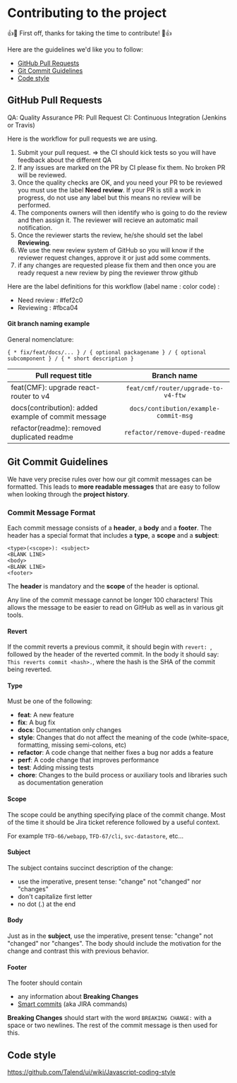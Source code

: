 # Contributing to the project

:+1::tada: First off, thanks for taking the time to contribute! :tada::+1:

Here are the guidelines we'd like you to follow:

- [GitHub Pull Requests](#github-pull-requests)
- [Git Commit Guidelines](#git-commit-guidelines)
- [Code style](#code-style)


## GitHub Pull Requests

QA: Quality Assurance
PR: Pull Request
CI: Continuous Integration (Jenkins or Travis)

Here is the workflow for pull requests we are using.

1. Submit your pull request.
   => the CI should kick tests so you will have feedback about the different QA
2. If any issues are marked on the PR by CI please fix them. No broken PR will
	 be reviewed.
3. Once the quality checks are OK, and you need your PR to be reviewed you must
	 use the label **Need review**. If your PR is still a work in progress, do not
use any label but this means no review will be performed.
4. The components owners will then identify who is going to do the review and
	 then assign it. The reviewer will recieve an automatic mail notification.
5. Once the reviewer starts the review, he/she should set the label
	 **Reviewing**.
6. We use the new review system of GitHub so you will know if the reviewer
	 request changes, approve it or just add some comments.
7. if any changes are requested please fix them and then once you are ready
	 request a new review by ping the reviewer throw github

Here are the label definitions for this workflow (label name : color code) :
* Need review                : #fef2c0
* Reviewing                  : #fbca04

#### Git branch naming example

General nomenclature:

`{ * fix/feat/docs/... } / { optional packagename } / { optional subcomponent } / { * short description }`

| Pull request title | Branch name |
| ------------- |:-------------:|
| feat(CMF): upgrade react-router to v4 | `feat/cmf/router/upgrade-to-v4-ftw` |
| docs(contribution): added example of commit message | `docs/contibution/example-commit-msg` |
| refactor(readme): removed duplicated readme | `refactor/remove-duped-readme` |

## Git Commit Guidelines

We have very precise rules over how our git commit messages can be formatted.
This leads to **more
readable messages** that are easy to follow when looking through the **project
history**.

### Commit Message Format
Each commit message consists of a **header**, a **body** and a **footer**.  The
header has a special
format that includes a **type**, a **scope** and a **subject**:

```
<type>(<scope>): <subject>
<BLANK LINE>
<body>
<BLANK LINE>
<footer>
```

The **header** is mandatory and the **scope** of the header is optional.

Any line of the commit message cannot be longer 100 characters! This allows the
message to be easier
to read on GitHub as well as in various git tools.

#### Revert
If the commit reverts a previous commit, it should begin with `revert: `,
followed by the header of the reverted commit.
In the body it should say: `This reverts commit <hash>.`, where the hash is the
SHA of the commit being reverted.

#### Type
Must be one of the following:

* **feat**: A new feature
* **fix**: A bug fix
* **docs**: Documentation only changes
* **style**: Changes that do not affect the meaning of the code (white-space,
  formatting, missing
  semi-colons, etc)
* **refactor**: A code change that neither fixes a bug nor adds a feature
* **perf**: A code change that improves performance
* **test**: Adding missing tests
* **chore**: Changes to the build process or auxiliary tools and libraries such
  as documentation generation

#### Scope
The scope could be anything specifying place of the commit change. Most of the
time it should be Jira ticket reference followed by a useful context.

For example `TFD-66/webapp`, `TFD-67/cli`, `svc-datastore`, etc...

#### Subject
The subject contains succinct description of the change:

* use the imperative, present tense: "change" not "changed" nor "changes"
* don't capitalize first letter
* no dot (.) at the end

#### Body
Just as in the **subject**, use the imperative, present tense: "change" not
"changed" nor "changes".
The body should include the motivation for the change and contrast this with
previous behavior.

#### Footer
The footer should contain

* any information about **Breaking Changes**
* [Smart commits](https://confluence.atlassian.com/fisheye/using-smart-commits-298976812.html)
(aka JIRA commands)

**Breaking Changes** should start with the word `BREAKING CHANGE:` with a space
or two newlines. The rest of the commit message is then used for this.

## Code style

https://github.com/Talend/ui/wiki/Javascript-coding-style
